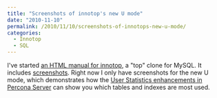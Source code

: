 ```yaml
---
title: "Screenshots of innotop's new U mode"
date: "2010-11-10"
permalink: /2010/11/10/screenshots-of-innotops-new-u-mode/
categories:
  - Innotop
  - SQL
---
```

I've started [an HTML manual for innotop][1], a "top" clone for MySQL. It includes [screenshots][2]. Right now I only have screenshots for the new U mode, which demonstrates how the [User Statistics enhancements in Percona Server][3] can show you which tables and indexes are most used.

 [1]: http://innotop.googlecode.com/svn/html/index.html
 [2]: http://innotop.googlecode.com/svn/html/screenshots.html
 [3]: http://www.percona.com/docs/wiki/percona-server:features:userstatv2
